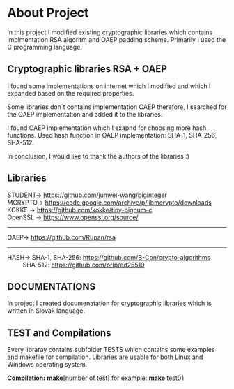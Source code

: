 # About Project
In this project I modified existing cryptographic libraries which contains implmentation RSA algoritm and OAEP padding scheme. Primarily I used the C programming language.


## Cryptographic libraries RSA + OAEP
I found some implementations on internet which I modified and which I expanded based on the required properties.

Some libraries don`t contains implementation OAEP therefore, I searched for the OAEP implementation and added it to the libraries.

I found OAEP implementation which I exapnd for choosing more hash functions. Used hash function in OAEP implementation: SHA-1, SHA-256, SHA-512.

In conclusion, I would like to thank the authors of the libraries :)

## Libraries

STUDENT-> https://github.com/junwei-wang/biginteger <br/>
MCRYPTO-> https://code.google.com/archive/p/libmcrypto/downloads <br/>
KOKKE -> https://github.com/kokke/tiny-bignum-c <br/>
OpenSSL -> https://www.openssl.org/source/ <br/>

---

OAEP-> https://github.com/Rupan/rsa

---

HASH-> SHA-1, SHA-256: https://github.com/B-Con/crypto-algorithms
 &nbsp;  &nbsp; &nbsp; &nbsp; &nbsp; &nbsp; &nbsp; &nbsp; &nbsp;SHA-512: https://github.com/orlp/ed25519


## DOCUMENTATIONS
In project I created documenatation for cryptographic libraries which is written in Slovak language.


## TEST and Compilations
Every libraray contains subfolder TESTS which contains some examples and makefile for compilation. Libraries are usable for both Linux and Windows operating system.

**Compilation:** **make**[number of test] for example: **make** test01
